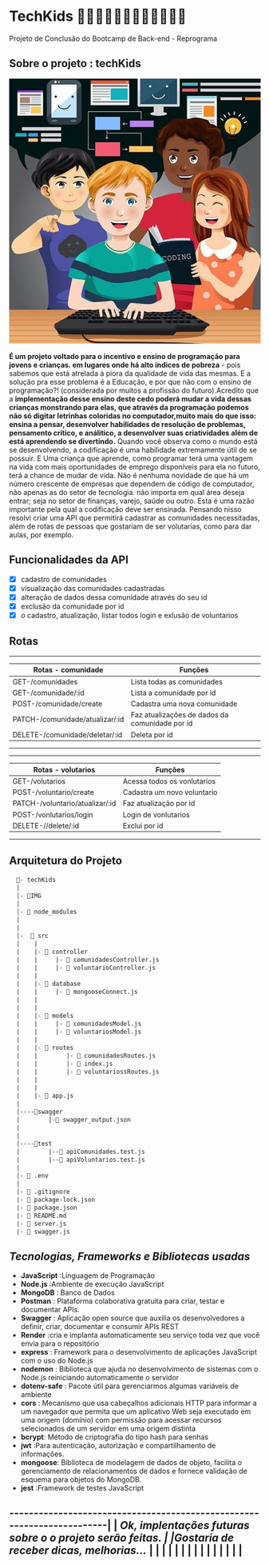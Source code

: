# TechKids 👩🏻‍💻👨🏼‍💻👩🏿‍💻👩🏽‍💻

Projeto de Conclusão do Bootcamp de Back-end - Reprograma

## **Sobre o projeto : techKids**

![<3](./IMG/kidsTech.jfif)

**É um projeto voltado para o incentivo e ensino  de programação para jovens e crianças.
em lugares onde há alto indices de pobreza** - pois sabemos que
está atrelada à piora da qualidade de vida das mesmas.
    E a solução pra esse problema é a Educação, e por que não com o ensino de programação?! 
(considerada por muitos a profissão do futuro).Acredito que a **implementação desse ensino deste cedo
 poderá mudar a vida dessas crianças monstrando para elas, que através da programação podemos não
 só digitar letrinhas coloridas no computador,muito mais do que isso: ensina  a pensar,
 desenvolver habilidades de resolução de problemas, pensamento crítico, e análitico, a desenvolver suas criatividades 
além de está aprendendo se divertindo.**
       Quando você observa como o mundo está se desenvolvendo, a codificação é uma habilidade  extremamente útil de se possuir.
 E Uma criança que aprende, como programar   terá uma vantagem na vida com mais oportunidades de emprego disponíveis para ela no futuro,
 terá a chance de mudar de vida.
      Não é nenhuma novidade de que há um número crescente de empresas que dependem de código de computador,
 não apenas as do setor de tecnologia. não importa em qual área deseja entrar; seja no setor de  finanças,
 varejo, saúde ou outro. Esta é uma razão importante pela qual a codificação deve ser ensinada.
 Pensando nisso resolvi criar uma API que permitirá cadastrar as comunidades necessitadas,
além de rotas de pessoas  que gostariam de ser volutarias,  como para dar aulas, por exemplo.

## Funcionalidades da API

- [x] cadastro de  comunidades
- [x] visualização das comunidades cadastradas
- [x] alteração de dados dessa comunidade através do seu id
- [x] exclusão da comunidade por id
- [x] o cadastro, atualização, listar todos  login e exlusão de voluntarios

## Rotas
---------------------------------------------------------------------------------
| Rotas - comunidade             | Funções                                       |
|--------------------------------|---------------------------------------------- |
| GET-/comunidades               |  Lista  todas as comunidades                  |
| GET-/comunidade/:id            |  Lista a comunidade por id                    |
| POST-/comunidade/create        |  Cadastra uma nova comunidade                 |
| PATCH-/comunidade/atualizar/:id|  Faz atualizações de dados da comunidade por id                |
| DELETE-/comunidade/deletar/:id |  Deleta por id                                |
----------------------------------------------------------------------------------
-----------------------------------------------------------------------------------
| Rotas - volutarios                | Funções                                      |
|-----------------------------------|----------------------------------------------|
| GET-/volutarios                   | Acessa  todos os vonlutarios                 |
| POST-/voluntario/create           | Cadastra um novo voluntario                  |
|PATCH-/voluntario/atualizar/:id    | Faz atualização por id                       |
| POST-/vonlutarios/login           | Login de vonlutarios                         |
| DELETE-//delete/:id               | Exclui por id                                |
------------------------------------------------------------------------------------

## Arquitetura do Projeto

```
  📁- techKids
  |
  |- 📁IMG
  | 
  |- 📁 node_modules 
  |
  |
  |-  📁 src 
  |    |
  |    |- 📁 controller 
  |    |     |- 📄 comunidadesController.js  
  |    |     |- 📄 voluntarioController.js
  |    |
  |    |- 📁 database  
  |    |     |- 📄 mongooseConnect.js   
  |    |     
  |    |
  |    |- 📁 models 
  |    |     |- 📄 comunidadesModel.js  
  |    |     |- 📄 voluntariosModel.js 
  |    |
  |    |- 📁 routes  
  |    |        |- 📄 comunidadesRoutes.js   
  |    |        |- 📄 index.js 
  |    |        |- 📄 voluntariossRoutes.js 
  |    |
  |    |
  |    |- 📄 app.js 
  |
  |----📁swagger
  |        |-📄 swagger_output.json
  |
  |
  |----📁test
  |        |--📄 apiComunidades.test.js
  |        |--📄 apiVoluntarios.test.js
  |
  |- 📄 .env 
  |
  |- 📄 .gitignore  
  |- 📄 package-lock.json  
  |- 📄 package.json 
  |- 📄 README.md  
  |- 📄 server.js  
  |- 📄 swagger.js
```

## *Tecnologias, Frameworks e Bibliotecas usadas*

- **JavaScript** :Linguagem de Programação
- **Node.js** :Ambiente de execução JavaScript
- **MongoDB** : Banco de Dados
- **Postman** : Plataforma colaborativa gratuita para criar, testar e documentar APIs.
- **Swagger** : Aplicação open source que auxilia os desenvolvedores a definir, criar, documentar e consumir APIs REST
- **Render**  :cria e implanta automaticamente seu serviço toda vez que você envia para o repositório
- **express** : Framework para o desenvolvimento de aplicações JavaScript com o uso do Node.js
- **nodemon** : Biblioteca que ajuda no desenvolvimento de sistemas com o Node.js reiniciando automaticamente o servidor
- **dotenv-safe** : Pacote útil para gerenciarmos algumas variáveis de ambiente 
- **cors** : Mecanismo que usa cabeçalhos adicionais HTTP para informar a um navegador que permita que um aplicativo Web
 seja executado em uma origem (domínio) com permissão para acessar recursos selecionados de um servidor em uma origem distinta
- **bcrypt**: Método de criptografia do tipo hash para senhas
- **jwt** :Para autenticação, autorização e compartilhamento de informações.
- **mongoose**: Biblioteca de modelagem de dados de objeto, facilita 
o gerenciamento de relacionamentos de dados e fornece validação de esquema para objetos do MongoDB.
- **jest** :Framework de testes JavaScript

-----------------------------------------------------------------------|
| *Ok, implentações futuras sobre o o projeto serão feitas.            |
|Gostaria de receber dicas, melhorias...*                              |
|                                                                      |
|                                                                      |
|                                                                      |
|                                                                      |
|                                                                      |
|                                                                      |
|                                                                      |
------------------------------------------------------------------------




